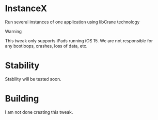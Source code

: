 # InstanceX
Run several instances of one application using libCrane technology

> [!WARNING]  
> This tweak only supports iPads running iOS 15. We are not responsible for any bootloops, crashes, loss of data, etc.

# Stability

Stability will be tested soon.

# Building

I am not done creating this tweak.
